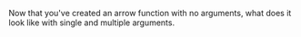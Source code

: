 Now that you've created an arrow function with no arguments, what does it look like with single and multiple arguments.